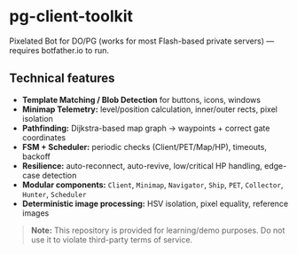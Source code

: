 # pg-client-toolkit
Pixelated Bot for DO/PG (works for most Flash-based private servers) — requires botfather.io to run.

## Technical features
- **Template Matching / Blob Detection** for buttons, icons, windows
- **Minimap Telemetry:** level/position calculation, inner/outer rects, pixel isolation
- **Pathfinding:** Dijkstra-based map graph → waypoints + correct gate coordinates
- **FSM + Scheduler:** periodic checks (Client/PET/Map/HP), timeouts, backoff
- **Resilience:** auto-reconnect, auto-revive, low/critical HP handling, edge-case detection
- **Modular components:** `Client`, `Minimap`, `Navigator`, `Ship`, `PET`, `Collector`, `Hunter`, `Scheduler`
- **Deterministic image processing:** HSV isolation, pixel equality, reference images

> **Note:** This repository is provided for learning/demo purposes. Do not use it to violate third-party terms of service.
